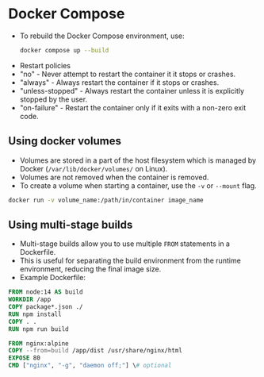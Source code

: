 # Docker Compose
- To rebuild the Docker Compose environment, use:
  ```bash
  docker compose up --build
  ```
- Restart policies
- "no" - Never attempt to restart the container it it stops or crashes.
- "always" - Always restart the container if it stops or crashes.
- "unless-stopped" - Always restart the container unless it is explicitly stopped by the user.
- "on-failure" - Restart the container only if it exits with a non-zero exit code.

## Using docker volumes
- Volumes are stored in a part of the host filesystem which is managed by Docker (`/var/lib/docker/volumes/` on Linux).
- Volumes are not removed when the container is removed.
- To create a volume when starting a container, use the `-v` or `--mount` flag.
```bash
docker run -v volume_name:/path/in/container image_name
```

## Using multi-stage builds
- Multi-stage builds allow you to use multiple `FROM` statements in a Dockerfile.
- This is useful for separating the build environment from the runtime environment, reducing the final image size.
- Example Dockerfile:
```dockerfile
FROM node:14 AS build
WORKDIR /app
COPY package*.json ./
RUN npm install
COPY . .
RUN npm run build

FROM nginx:alpine
COPY --from=build /app/dist /usr/share/nginx/html
EXPOSE 80
CMD ["nginx", "-g", "daemon off;"] \# optional 
```